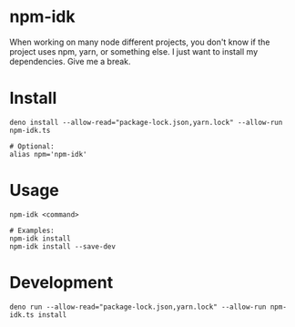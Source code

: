 # npm-idk

When working on many node different projects, you don't know if the project uses npm, yarn, or something else. I just want to install my dependencies. Give me a break. 

# Install 

```
deno install --allow-read="package-lock.json,yarn.lock" --allow-run npm-idk.ts

# Optional:
alias npm='npm-idk'
```

# Usage

```
npm-idk <command>

# Examples: 
npm-idk install
npm-idk install --save-dev
```

# Development 

```
deno run --allow-read="package-lock.json,yarn.lock" --allow-run npm-idk.ts install
```